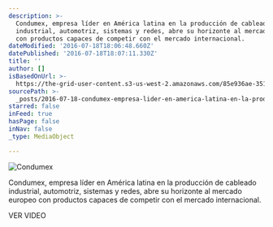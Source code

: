 ```yaml
---
description: >-
  Condumex, empresa líder en América latina en la producción de cableado
  industrial, automotriz, sistemas y redes, abre su horizonte al mercado europeo
  con productos capaces de competir con el mercado internacional.
dateModified: '2016-07-18T18:06:48.660Z'
datePublished: '2016-07-18T18:07:11.330Z'
title: ''
author: []
isBasedOnUrl: >-
  https://the-grid-user-content.s3-us-west-2.amazonaws.com/85e936ae-351e-443b-bcc7-c26bdd12b379.jpg
sourcePath: >-
  _posts/2016-07-18-condumex-empresa-lider-en-america-latina-en-la-produccion-d.md
starred: false
inFeed: true
hasPage: false
inNav: false
_type: MediaObject

---
```

![Condumex ](https://the-grid-user-content.s3-us-west-2.amazonaws.com/85e936ae-351e-443b-bcc7-c26bdd12b379.jpg)

Condumex, empresa líder en América latina en la producción de cableado industrial, automotriz, sistemas y redes, abre su horizonte al mercado europeo con productos capaces de competir con el mercado internacional.

VER VIDEO